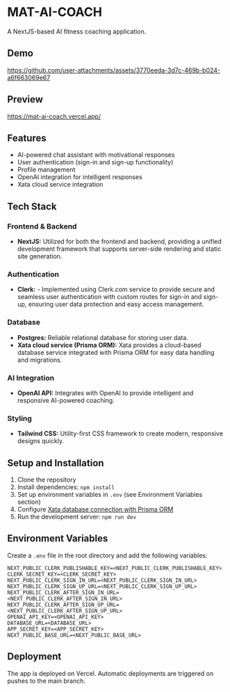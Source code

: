 # MAT-AI-COACH

A NextJS-based AI fitness coaching application.

## Demo

https://github.com/user-attachments/assets/3770eeda-3d7c-469b-b024-a6f663069e67

## Preview

https://mat-ai-coach.vercel.app/

## Features

- AI-powered chat assistant with motivational responses
- User authentication (sign-in and sign-up functionality)
- Profile management
- OpenAI integration for intelligent responses
- Xata cloud service integration

## Tech Stack

### Frontend & Backend
- **NextJS:** Utilized for both the frontend and backend, providing a unified development framework that supports server-side rendering and static site generation.

### Authentication
- **Clerk:** - Implemented using Clerk.com service to provide secure and seamless user authentication with custom routes for sign-in and sign-up, ensuring user data protection and easy access management.

### Database
- **Postgres:** Reliable relational database for storing user data.
- **Xata cloud service (Prisma ORM):** Xata provides a cloud-based database service integrated with Prisma ORM for easy data handling and migrations.

### AI Integration
- **OpenAI API:** Integrates with OpenAI to provide intelligent and responsive AI-powered coaching.

### Styling
- **Tailwind CSS:** Utility-first CSS framework to create modern, responsive designs quickly.


## Setup and Installation

1. Clone the repository
2. Install dependencies: `npm install`
3. Set up environment variables in `.env` (see Environment Variables section)
4. Configure [Xata database connection with Prisma ORM](https://xata.io/docs/integrations/prisma)
5. Run the development server: `npm run dev`

## Environment Variables

Create a `.env` file in the root directory and add the following variables:
```
NEXT_PUBLIC_CLERK_PUBLISHABLE_KEY=<NEXT_PUBLIC_CLERK_PUBLISHABLE_KEY>
CLERK_SECRET_KEY=<CLERK_SECRET_KEY>
NEXT_PUBLIC_CLERK_SIGN_IN_URL=<NEXT_PUBLIC_CLERK_SIGN_IN_URL>
NEXT_PUBLIC_CLERK_SIGN_UP_URL=<NEXT_PUBLIC_CLERK_SIGN_UP_URL>
NEXT_PUBLIC_CLERK_AFTER_SIGN_IN_URL=<NEXT_PUBLIC_CLERK_AFTER_SIGN_IN_URL>
NEXT_PUBLIC_CLERK_AFTER_SIGN_UP_URL=<NEXT_PUBLIC_CLERK_AFTER_SIGN_UP_URL>
OPENAI_API_KEY=<OPENAI_API_KEY>
DATABASE_URL=<DATABASE_URL>
APP_SECRET_KEY=<APP_SECRET_KEY>
NEXT_PUBLIC_BASE_URL=<NEXT_PUBLIC_BASE_URL>
```

## Deployment

The app is deployed on Vercel. Automatic deployments are triggered on pushes to the main branch.
